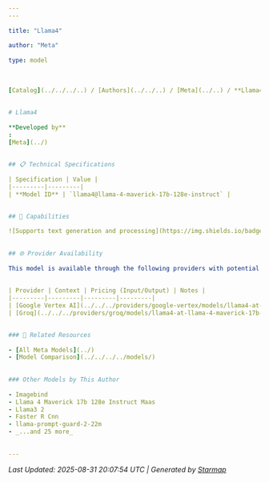 ```yaml
---
---
  
title: "Llama4"
  
author: "Meta"
  
type: model
  
  
  
[Catalog](../../../..) / [Authors](../../..) / [Meta](../..) / **Llama4**
  
  
# Llama4
  
**Developed by**
: 
[Meta](../)
  
  
## 📋 Technical Specifications
  
| Specification | Value |
|---------|---------|
| **Model ID** | `llama4@llama-4-maverick-17b-128e-instruct` |

  
## 🎯 Capabilities
  
![Supports text generation and processing](https://img.shields.io/badge/text-✓-blue) ![Supported input modalities](https://img.shields.io/badge/input-text-teal) ![Supported output modalities](https://img.shields.io/badge/output-text-cyan) ![Accepts tool definitions in requests](https://img.shields.io/badge/tools-✓-yellow) ![Supports basic reasoning](https://img.shields.io/badge/reasoning-✓-lime) ![Temperature sampling control](https://img.shields.io/badge/temperature-core-red) ![Nucleus sampling (top-p)](https://img.shields.io/badge/top__p-core-red) ![Maximum token limit](https://img.shields.io/badge/max__tokens-core-blue) ![Response streaming](https://img.shields.io/badge/streaming-✓-cyan)
  
  
## 🌐 Provider Availability
  
This model is available through the following providers with potential variations:
  
  
| Provider | Context | Pricing (Input/Output) | Notes |
|---------|---------|---------|---------|
| [Google Vertex AI](../../../providers/google-vertex/models/llama4-at-llama-4-maverick-17b-128e-instruct.md) | — | — |  |
| [Groq](../../../providers/groq/models/llama4-at-llama-4-maverick-17b-128e-instruct.md) | — | — |  |

  
### 🔗 Related Resources
  
- [All Meta Models](../)
- [Model Comparison](../../../../models/)
  
  
### Other Models by This Author
  
- Imagebind
- Llama 4 Maverick 17b 128e Instruct Maas
- Llama3 2
- Faster R Cnn
- llama-prompt-guard-2-22m
- _...and 25 more_
  
  
---
```

*Last Updated: 2025-08-31 20:07:54 UTC | Generated by [Starmap](https://github.com/agentstation/starmap)*
